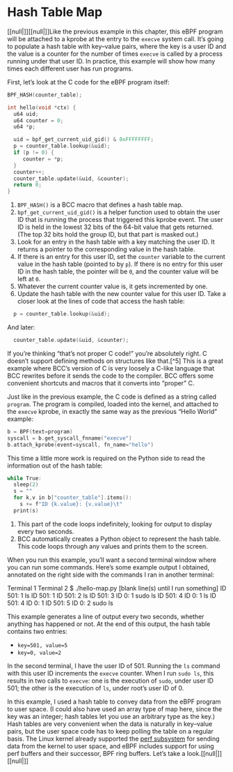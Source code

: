 # Hash Table Map

[[null|]][[null|]]Like the previous example in this chapter, this eBPF program will be attached to a kprobe at the entry to the `execve` system call. It’s going to populate a hash table with key–value pairs, where the key is a user ID and the value is a counter for the number of times `execve` is called by a process running under that user ID. In practice, this example will show how many times each different user has run programs.

First, let’s look at the C code for the eBPF program itself:

```c
BPF_HASH(counter_table);                                     

int hello(void *ctx) {
  u64 uid;                                                  
  u64 counter = 0;
  u64 *p;

  uid = bpf_get_current_uid_gid() & 0xFFFFFFFF;              
  p = counter_table.lookup(&uid);                            
  if (p != 0) {                                              
     counter = *p;
  }
  counter++;                                                 
  counter_table.update(&uid, &counter);                      
  return 0;
}
```
1. `BPF_HASH()` is a BCC macro that defines a hash table map.
2. `bpf_get_current_uid_gid()` is a helper function used to obtain the user ID that is running the process that triggered this kprobe event. The user ID is held in the lowest 32 bits of the 64-bit value that gets returned. (The top 32 bits hold the group ID, but that part is masked out.)
3. Look for an entry in the hash table with a key matching the user ID. It returns a pointer to the corresponding value in the hash table.
4. If there is an entry for this user ID, set the `counter` variable to the current value in the hash table (pointed to by `p`). If there is no entry for this user ID in the hash table, the pointer will be `0`, and the counter value will be left at `0`.
5. Whatever the current counter value is, it gets incremented by one.
6. Update the hash table with the new counter value for this user ID.
Take a closer look at the lines of code that access the hash table:
```c
  p = counter_table.lookup(&uid);
```

And later:
```c
  counter_table.update(&uid, &counter);

```

If you’re thinking “that’s not proper C code!” you’re absolutely right. C doesn’t support defining methods on structures like that.[^5] This is a great example where BCC’s version of C is very loosely a C-like language that BCC rewrites before it sends the code to the compiler. BCC offers some convenient shortcuts and macros that it converts into “proper” C.

Just like in the previous example, the C code is defined as a string called `program`. The program is compiled, loaded into the kernel, and attached to the `execve` kprobe, in exactly the same way as the previous “Hello World” example:

```c
b = BPF(text=program)
syscall = b.get_syscall_fnname("execve")
b.attach_kprobe(event=syscall, fn_name="hello")
```

This time a little more work is required on the Python side to read the information out of the hash table:

```c
while True:                                       
  sleep(2)                                         
  s = ""
  for k,v in b["counter_table"].items():          
    s += f"ID {k.value}: {v.value}\t"
  print(s)
```

1. This part of the code loops indefinitely, looking for output to display every two seconds.
2. BCC automatically creates a Python object to represent the hash table. This code loops through any values and prints them to the screen.

When you run this example, you’ll want a second terminal window where you can run some commands. Here’s some example output I obtained, annotated on the right side with the commands I ran in another terminal:

Terminal 1                          Terminal 2
$ ./hello-map.py 
                                    \[blank line(s) until I run something\]
ID 501: 1                           ls 
ID 501: 1
ID 501: 2                           ls
ID 501: 3       ID 0: 1             sudo ls
ID 501: 4       ID 0: 1             ls
ID 501: 4       ID 0: 1
ID 501: 5       ID 0: 2             sudo ls

This example generates a line of output every two seconds, whether anything has happened or not. At the end of this output, the hash table contains two entries:

*   `key=501, value=5`
*   `key=0, value=2`

In the second terminal, I have the user ID of 501. Running the `ls` command with this user ID increments the `execve` counter. When I run `sudo ls`, this results in two calls to `execve`: one is the execution of `sudo`, under user ID 501; the other is the execution of `ls`, under root’s user ID of 0.

In this example, I used a hash table to convey data from the eBPF program to user space. (I could also have used an array type of map here, since the key was an integer; hash tables let you use an arbitrary type as the key.) Hash tables are very convenient when the data is naturally in key–value pairs, but the user space code has to keep polling the table on a regular basis. The Linux kernel already supported the [perf subsystem](https://oreil.ly/nTvvH) for sending data from the kernel to user space, and eBPF includes support for using perf buffers and their successor, BPF ring buffers. Let’s take a look.[[null|]][[null|]]